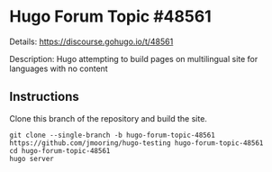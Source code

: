 # Hugo Forum Topic #48561

Details: <https://discourse.gohugo.io/t/48561>

Description: Hugo attempting to build pages on multilingual site for languages with no content

## Instructions

Clone this branch of the repository and build the site.

```text
git clone --single-branch -b hugo-forum-topic-48561 https://github.com/jmooring/hugo-testing hugo-forum-topic-48561
cd hugo-forum-topic-48561
hugo server
```
